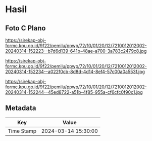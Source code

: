 # Hasil

## Foto C Plano

https://sirekap-obj-formc.kpu.go.id/9f22/pemilu/ppwp/72/10/01/20/12/7210012012002-20240314-152223--b7d6d139-641b-48ae-a700-3a783c2479c8.jpg

https://sirekap-obj-formc.kpu.go.id/9f22/pemilu/ppwp/72/10/01/20/12/7210012012002-20240314-152234--a022f0cb-8d8d-4d14-8ef4-57c00a0a553f.jpg

https://sirekap-obj-formc.kpu.go.id/9f22/pemilu/ppwp/72/10/01/20/12/7210012012002-20240314-152244--45ed8722-a51b-4f85-955a-cf6cfc0f90c1.jpg


## Metadata

| Key        | Value               |
| ---------- | ------------------- |
| Time Stamp | 2024-03-14 15:30:00 |



